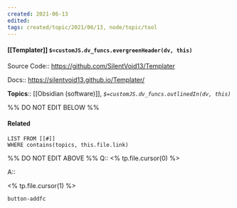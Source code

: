 ```yaml
---
created: 2021-06-13
edited: 
tags: created/topic/2021/06/13, node/topic/tool
---
```


#### [[Templater]] `$=customJS.dv_funcs.evergreenHeader(dv, this)`

Source Code:: https://github.com/SilentVoid13/Templater

Docs:: https://silentvoid13.github.io/Templater/

**Topics**:: [[Obsidian (software)]], 
*`$=customJS.dv_funcs.outlinedIn(dv, this)`*

%% DO NOT EDIT BELOW %%
#### Related 
```dataview
LIST FROM [[#]]
WHERE contains(topics, this.file.link)
```
%% DO NOT EDIT ABOVE %%
Q:: <% tp.file.cursor(0) %>  

A::

<% tp.file.cursor(1) %>  

`button-addfc`
